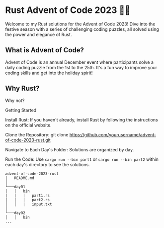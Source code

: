 # Rust Advent of Code 2023 🎄🦀 #

Welcome to my Rust solutions for the Advent of Code 2023! Dive into the festive season with a series of challenging coding puzzles, all solved using the power and elegance of Rust.

## What is Advent of Code? ##

Advent of Code is an annual December event where participants solve a daily coding puzzle from the 1st to the 25th. It's a fun way to improve your coding skills and get into the holiday spirit!

## Why Rust? ##

Why not?

Getting Started

Install Rust: If you haven't already, install Rust by following the instructions on the official website.


Clone the Repository: git clone https://github.com/yourusername/advent-of-code-2023-rust.git


Navigate to Each Day's Folder: Solutions are organized by day.


Run the Code: Use `cargo run --bin part1` or `cargo run --bin part2` within each day's directory to see the solutions.

```
advent-of-code-2023-rust
│   README.md
│
└───day01
│   │   bin
|   |   |   part1.rs
|   |   |   part2.rs
│   │   |   input.txt
│   
└───day02
│   │   bin
...   
```

